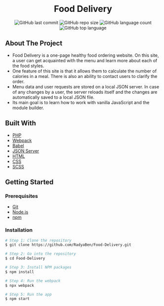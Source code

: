 <div align="center">
	<br>
	<h1>Food Delivery</h1>
</div>

<!-- PROJECT SHIELDS -->
<div align="center">

   ![GitHub last commit](https://img.shields.io/github/last-commit/RadyaBen/Food-Delivery?style=plastic)
   ![GitHub repo size](https://img.shields.io/github/repo-size/RadyaBen/Food-Delivery?style=plastic)
   ![GitHub language count](https://img.shields.io/github/languages/count/RadyaBen/Food-Delivery?style=plastic)
   ![GitHub top language](https://img.shields.io/github/languages/top/RadyaBen/Food-Delivery?style=plastic)

</div>

<!-- ABOUT THE PROJECT -->
## About The Project

* Food Delivery is a one-page healthy food ordering website. On this site, a user can get acquainted with the menu and learn more about each of the food styles. 
* One feature of this site is that it allows them to calculate the number of calories in a meal. There is also an ability to contact users to clarify the order. 
* Menu data and user requests are stored on a local JSON server. In case of any changes by a user, the server reloads itself and the changes are automatically saved to a local JSON file. 
* Its main goal is to learn how to work with vanilla JavaScript and the module builder.

## Built With

* [PHP](https://www.php.net/)
* [Webpack](https://webpack.js.org/)
* [Babel](https://babeljs.io/)
* [JSON Server](https://www.npmjs.com/package/json-server)
* [HTML](https://developer.mozilla.org/en-US/docs/Web/HTML)
* [CSS](https://developer.mozilla.org/en-US/docs/Web/CSS)
* [SCSS](https://sass-lang.com/) 

<!-- GETTING STARTED -->
## Getting Started

### Prerequisites

* [Git](https://git-scm.com)
* [Node.js](https://nodejs.org/en/download/)
* [npm](http://npmjs.com)

### Installation

```sh
# Step 1: Clone the repository
$ git clone https://github.com/RadyaBen/Food-Delivery.git

# Step 2: Go into the repository 
$ cd Food-Delivery

# Step 3: Install NPM packages
$ npm install

# Step 4: Run the webpack
$ npx webpack

# Step 5: Run the app 
$ npm start
```